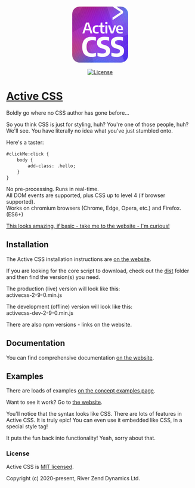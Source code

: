 <p align="center"><a href="https://activecss.org" target="_blank" rel="noopener noreferrer"><img src="https://github.com/Active-CSS/active-css/raw/master/logo/activecss-150.jpg" alt="Active CSS Logo" style="border-radius: 20px;"></a></p>
<p align="center">
  <a href="https://github.com/Active-CSS/active-css/blob/master/LICENSE"><img src="https://img.shields.io/badge/License-MIT-green.svg" alt="License"></a>
</p>

# [Active CSS](https://activecss.org/)

Boldly go where no CSS author has gone before...

So you think CSS is just for styling, huh? You're one of those people, huh? We'll see. You have literally no idea what you've just stumbled onto.

Here's a taster:

```
#clickMe:click {
    body {
        add-class: .hello;
    }
}
```

No pre-processing. Runs in real-time.<br>
All DOM events are supported, plus CSS up to level 4 (if browser supported).<br>
Works on chromium browsers (Chrome, Edge, Opera, etc.) and Firefox. (ES6+)

[This looks amazing, if basic - take me to the website - I'm curious!](https://activecss.org/)

## Installation

The Active CSS installation instructions are [on the website](https://activecss.org/manual/installation.html).

If you are looking for the core script to download, check out the [dist](https://github.com/Active-CSS/active-css/tree/master/dist) folder and then find the version(s) you need.

The production (live) version will look like this:<br>
activecss-2-9-0.min.js

The development (offline) version will look like this:<br>
activecss-dev-2-9-0.min.js

There are also npm versions - links on the website.

## Documentation

You can find comprehensive documentation [on the website](https://activecss.org).

## Examples

There are loads of examples [on the concept examples page](https://activecss.org/manual/examples.html).

Want to see it work? Go to [the website](https://activecss.org).

You'll notice that the syntax looks like CSS. There are lots of features in Active CSS. It is truly epic! You can even use it embedded like CSS, in a special style tag!

It puts the fun back into functionality! Yeah, sorry about that.

### License

Active CSS is [MIT licensed](./LICENSE).

Copyright (c) 2020-present, River Zend Dynamics Ltd.
